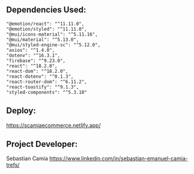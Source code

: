 ## Dependencies Used:

    "@emotion/react": "^11.11.0",
    "@emotion/styled": "^11.11.0",
    "@mui/icons-material": "^5.11.16",
    "@mui/material": "^5.13.0",
    "@mui/styled-engine-sc": "^5.12.0",
    "axios": "^1.4.0",
    "dotenv": "^16.3.1",
    "firebase": "^9.23.0",
    "react": "^18.2.0",
    "react-dom": "^18.2.0",
    "react-dotenv": "^0.1.3",
    "react-router-dom": "^6.11.2",
    "react-toastify": "^9.1.3",
    "styled-components": "^5.3.10"

## Deploy:

https://scamiaecommerce.netlify.app/

## Project Developer:

Sebastian Camia
https://www.linkedin.com/in/sebastian-emanuel-camia-trefs/